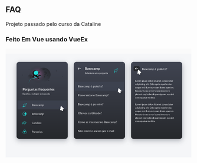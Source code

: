## FAQ

Projeto passado pelo curso da Cataline

### Feito Em Vue usando VueEx

![Foto do projeto](./Screenshot.png)
